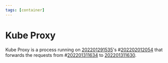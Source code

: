 ```yaml
---
tags: [container]
---
```


# Kube Proxy

Kube Proxy is a process running on [202201291535](202201291535.md)'s #[202202012054](202202012054.md) that
forwards the requests from #[202201311634](202201311634.md) to [202201311630](202201311630.md).
